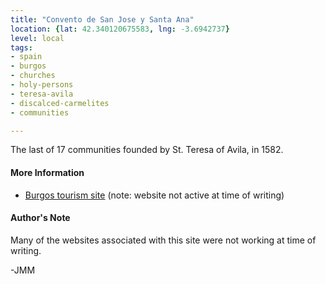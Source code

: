 ```yaml
---
title: "Convento de San Jose y Santa Ana"
location: {lat: 42.340120675583, lng: -3.6942737}
level: local
tags:
- spain
- burgos
- churches
- holy-persons
- teresa-avila
- discalced-carmelites
- communities

---
```



The last of 17 communities founded by St. Teresa of Avila, in 1582.

#### More Information

* [Burgos tourism site](https://turismo.aytoburgos.es/cultura-y-patrimonio1/-/asset_publisher/PMC541iCzJ73/content/convento-de-san-jos%25C3%25A9-y-santa-ana) (note: website not active at time of writing)




#### Author's Note

Many of the websites associated with this site were not working at time of writing.

-JMM




